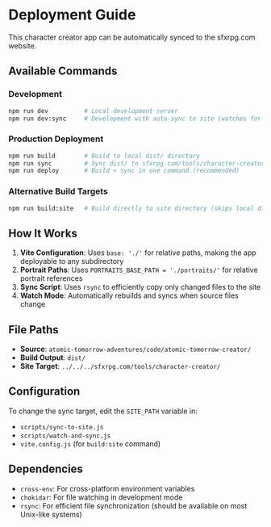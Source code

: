 # Deployment Guide

This character creator app can be automatically synced to the sfxrpg.com website.

## Available Commands

### Development
```bash
npm run dev          # Local development server
npm run dev:sync     # Development with auto-sync to site (watches for changes)
```

### Production Deployment
```bash
npm run build        # Build to local dist/ directory
npm run sync         # Sync dist/ to sfxrpg.com/tools/character-creator/
npm run deploy       # Build + sync in one command (recommended)
```

### Alternative Build Targets
```bash
npm run build:site   # Build directly to site directory (skips local dist/)
```

## How It Works

1. **Vite Configuration**: Uses `base: './'` for relative paths, making the app deployable to any subdirectory
2. **Portrait Paths**: Uses `PORTRAITS_BASE_PATH = './portraits/'` for relative portrait references
3. **Sync Script**: Uses `rsync` to efficiently copy only changed files to the site
4. **Watch Mode**: Automatically rebuilds and syncs when source files change

## File Paths

- **Source**: `atomic-tomorrow-adventures/code/atomic-tomorrow-creator/`
- **Build Output**: `dist/`
- **Site Target**: `../../../sfxrpg.com/tools/character-creator/`

## Configuration

To change the sync target, edit the `SITE_PATH` variable in:
- `scripts/sync-to-site.js`
- `scripts/watch-and-sync.js`
- `vite.config.js` (for `build:site` command)

## Dependencies

- `cross-env`: For cross-platform environment variables
- `chokidar`: For file watching in development mode
- `rsync`: For efficient file synchronization (should be available on most Unix-like systems)